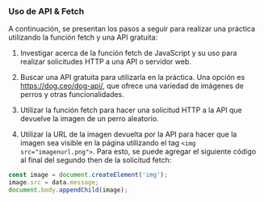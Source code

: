 ### Uso de API & Fetch
A continuación, se presentan los pasos a seguir para realizar una práctica utilizando la función fetch y una API gratuita:

1. Investigar acerca de la función fetch de JavaScript y su uso para realizar solicitudes HTTP a una API o servidor web.

2. Buscar una API gratuita  para utilizarla en la práctica. Una opción es https://dog.ceo/dog-api/, que ofrece una variedad de imágenes de perros y otras funcionalidades.

3. Utilizar la función fetch para hacer una solicitud HTTP a la API que devuelve la imagen de un perro aleatorio.

4. Utilizar la URL de la imagen devuelta por la API para hacer que la imagen sea visible en la página utilizando el tag `<img src="imagenurl.png">`. Para esto, se puede agregar el siguiente código al final del segundo then de la solicitud fetch:

```javascript
const image = document.createElement('img');
image.src = data.message;
document.body.appendChild(image);
```
